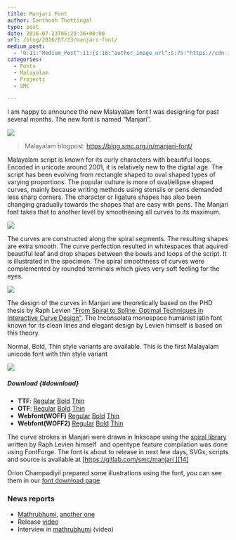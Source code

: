```yaml
---
title: Manjari Font
author: Santhosh Thottingal
type: post
date: 2016-07-23T06:29:36+00:00
url: /blog/2016/07/23/manjari-font/
medium_post:
  - 'O:11:"Medium_Post":11:{s:16:"author_image_url";s:75:"https://cdn-images-1.medium.com/fit/c/200/200/1*As1EIgy-TLEcibTNPBApCQ.jpeg";s:10:"author_url";s:31:"https://medium.com/@sthottingal";s:11:"byline_name";N;s:12:"byline_email";N;s:10:"cross_link";s:2:"no";s:2:"id";s:12:"3c91b27fa480";s:21:"follower_notification";s:3:"yes";s:7:"license";s:11:"cc-40-by-sa";s:14:"publication_id";s:2:"-1";s:6:"status";s:6:"public";s:3:"url";s:57:"https://medium.com/@sthottingal/manjari-font-3c91b27fa480";}'
categories:
  - Fonts
  - Malayalam
  - Projects
  - SMC

---
```

I am happy to announce the new Malayalam font I was designing for past several months. The new font is named &#8220;Manjari&#8221;.

<img class="aligncenter" src="/wp-content/uploads/2016/07/Manjari-Title.png" />

> Malayalam blogpost: <https://blog.smc.org.in/manjari-font/>

Malayalam script is known for its curly characters with beautiful loops. Encoded in unicode around 2001, it is relatively new to the digital age. The script has been evolving from rectangle shaped to oval shaped types of varying proportions. The popular culture is more of oval/ellipse shaped curves, mainly because writing methods using stensils or pens demanded less sharp corners. The character or ligature shapes has also been changing gradually towards the shapes that are easy with pens. The Manjari font takes that to another level by smoothening all curves to its maximum.

<img class="wp-image-584 aligncenter" src="/wp-content/uploads/2016/07/Manjari-Body-Text.png" />

The curves are constructed along the spiral segments. The resulting shapes are extra smooth. The curve perfection resulted in whitespaces that aquired beautiful leaf and drop shapes between the bowls and loops of the script. It is illustrated in the specimen. The spiral smoothness of curves were complemented by rounded terminals which gives very soft feeling for the eyes.

<img class="aligncenter" src="/wp-content/uploads/2016/07/Manjari-Ka.png" />

The design of the curves in Manjari are theoretically based on the PHD thesis by Raph Levien ["From Spiral to Spline: Optimal Techniques in Interactive Curve Design"](http://www.levien.com/phd/thesis.pdf). The Inconsolata monospace humanist latin font known for its clean lines and elegant design by Levien himself is based on this theory.

Normal, Bold, Thin style variants are available. This is the first Malayalam unicode font with thin style variant

<img class="aligncenter" src="/wp-content/uploads/2016/07/Manjari-Style-Variants.png" />

##### Download {#download}

  * **TTF**: [Regular][1] [Bold][2] [Thin][3]
  * **OTF**: [Regular][4] [Bold][5] [Thin][6]
  * **Webfont(WOFF)** [Regular][7] [Bold][8] [Thin][9]
  * **Webfont(WOFF2)** [Regular][10] [Bold][11] [Thin][12]

The curve strokes in Manjari were drawn in Inkscape using the [spiral library][13] written by Raph Levien himself  and opentype feature compilation was done using FontForge. The font is about to release in next few days, SVGs, scripts and source is available at [https://gitlab.com/smc/manjari ][14]

Orion Champadiyil prepared some illustrations using the font, you can see them in our [font download page][15]

### News reports

  * [Mathrubhumi][16], [another one][17]
  * Release [video][18]
  * Interview in [mathrubhumi][19] (video)

&nbsp;

 [1]: https://smc.org.in/downloads/fonts/manjari/Manjari-Regular.ttf
 [2]: https://smc.org.in/downloads/fonts/manjari/Manjari-Bold.ttf
 [3]: https://smc.org.in/downloads/fonts/manjari/Manjari-Thin.ttf
 [4]: https://smc.org.in/downloads/fonts/manjari/Manjari-Regular.otf
 [5]: https://smc.org.in/downloads/fonts/manjari/Manjari-Bold.otf
 [6]: https://smc.org.in/downloads/fonts/manjari/Manjari-Thin.otf
 [7]: https://smc.org.in/downloads/fonts/manjari/Manjari-Regular.woff
 [8]: https://smc.org.in/downloads/fonts/manjari/Manjari-Bold.woff
 [9]: https://smc.org.in/downloads/fonts/manjari/Manjari-Thin.woff
 [10]: https://smc.org.in/downloads/fonts/manjari/Manjari-Regular.woff2
 [11]: https://smc.org.in/downloads/fonts/manjari/Manjari-Bold.woff2
 [12]: https://smc.org.in/downloads/fonts/manjari/Manjari-Thin.woff2
 [13]: http://www.levien.com/spiro/
 [14]: https://gitlab.com/smc/manjari
 [15]: https://smc.org.in/fonts#manjari
 [16]: http://www.mathrubhumi.com/technology/web/manjari-font-new-malayalam-font-laguage-technology-santhosh-thottingal-swathanthra-malayalam-com-malayalam-news-1.1237168
 [17]: http://www.mathrubhumi.com/technology/web/manjari-font-new-malayalam-font-laguage-technology-santhosh-thottingal-swathanthra-malayalam-com-malayalam-news-1.1224474
 [18]: https://www.youtube.com/watch?v=SLKFnDADZrM&feature=youtu.be
 [19]: https://www.youtube.com/watch?v=fLcLpU23XI4&feature=youtu.be